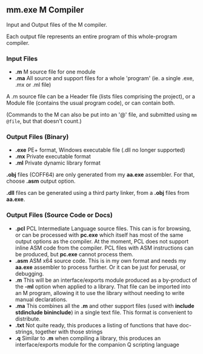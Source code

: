 ## mm.exe M Compiler

Input and Output files of the M compiler.

Each output file represents an entire program of this whole-program compiler.

### Input Files

* **.m** M source file for one module
* **.ma** All source and support files for a whole 'program' (ie. a single .exe, .mx or .ml file)

A .m source file can be a Header file (lists files comprising the project), or a Module file (contains the usual program code), or can contain both.

(Commands to the M can also be put into an '@' file, and submitted using `mm @file`, but that doesn't count.)

### Output Files (Binary)

* **.exe** PE+ format, Windows executable file (.dll no longer supported)
* **.mx** Private executable format
* **.ml** Private dynamic library format

**.obj** files (COFF64) are only generated from my **aa.exe** assembler. For that, choose **.asm** output option.

**.dll** files can be generated using a third party linker, from a **.obj** files from **aa.exe**.

### Output Files (Source Code or Docs)

* **.pcl** PCL Intermediate Language source files. This can is for browsing, or can be processed with **pc.exe** which itself has most of the same output options as the compiler. At the moment, PCL does not support inline ASM code from the compiler. PCL files with ASM instructions can be produced, but **pc.exe** cannot process them.
* **.asm** ASM x64 source code. This is in my own format and needs my **aa.exe** assembler to process further. Or it can be just for perusal, or debugging.
* **.m** This will be an interface/exports module produced as a by-product of the **-ml** option when applied to a library. That file can be imported into an M program, allowing it to use the library without needing to write manual declarations.
* **.ma** This combines all the **.m** and other support files (used with **include stdinclude bininclude**) in a single text file. This format is convenient to distribute.
* **.txt** Not quite ready, this produces a listing of functions that have doc-strings, together with those strings
* **.q** Similar to **.m** when compiling a library, this produces an interface/exports module for the companion Q scripting language




